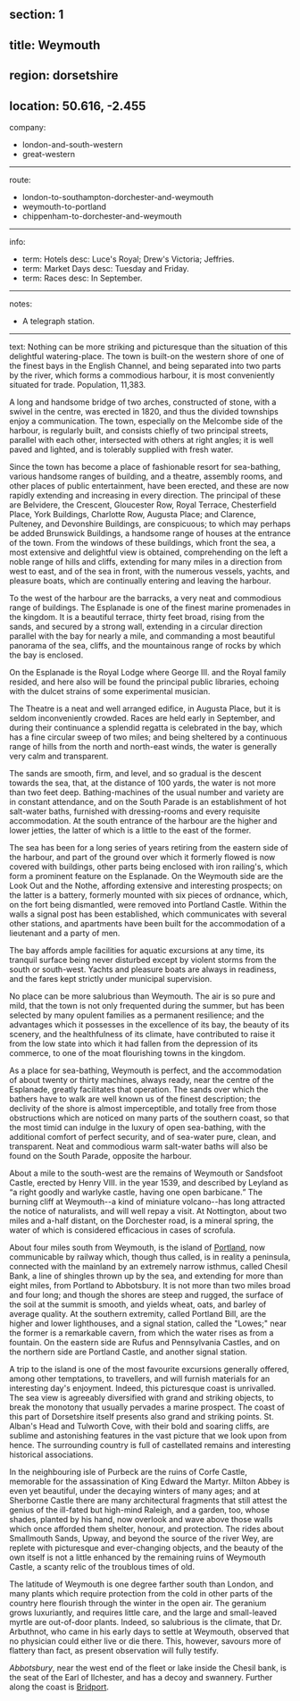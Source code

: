 ﻿section: 1
----
title: Weymouth
----
region: dorsetshire
----
location: 50.616, -2.455
----
company:
- london-and-south-western
- great-western
----
route:
- london-to-southampton-dorchester-and-weymouth
- weymouth-to-portland
- chippenham-to-dorchester-and-weymouth
----
info:
- term: Hotels
  desc: Luce's Royal; Drew's Victoria; Jeffries.
- term: Market Days
  desc: Tuesday and Friday.
- term: Races
  desc: In September.
----
notes:
- A telegraph station.
----
text: Nothing can be more striking and picturesque than the situation of this delightful watering-place. The town is built-on the western shore of one of the finest bays in the English Channel, and being separated into two parts by the river, which forms a commodious harbour, it is most conveniently situated for trade. Population, 11,383.

A long and handsome bridge of two arches, constructed of stone, with a swivel in the centre, was erected in 1820, and thus the divided townships enjoy a communication. The town, especially on the Melcombe side of the harbour, is regularly built, and consists chiefly of two principal streets, parallel with each other, intersected with others at right angles; it is well paved and lighted, and is tolerably supplied with fresh water.

Since the town has become a place of fashionable resort for sea-bathing, various handsome ranges of building, and a theatre, assembly rooms, and other places of public entertainment, have been erected, and these are now rapidly extending and increasing in every direction. The principal of these are Belvidere, the Crescent, Gloucester Row, Royal Terrace, Chesterfield Place, York Buildings, Charlotte Row, Augusta Place; and Clarence, Pulteney, and Devonshire Buildings, are conspicuous; to which may perhaps be added Brunswick Buildings, a handsome range of houses at the entrance of the town. From the windows of these buildings, which front the sea, a most extensive and delightful view is obtained, comprehending on the left a noble range of hills and cliffs, extending for many miles in a direction from west to east, and of the sea in front, with the numerous vessels, yachts, and pleasure boats, which are continually entering and leaving the harbour.

To the west of the harbour are the barracks, a very neat and commodious range of buildings. The Esplanade is one of the finest marine promenades in the kingdom. It is a beautiful terrace, thirty feet broad, rising from the sands, and secured by a strong wall, extending in a circular direction parallel with the bay for nearly a mile, and commanding a most beautiful panorama of the sea, cliffs, and the mountainous range of rocks by which the bay is enclosed.

On the Esplanade is the Royal Lodge where George III. and the Royal family resided, and here also will be found the principal public libraries, echoing with the dulcet strains of some experimental musician.

The Theatre is a neat and well arranged edifice, in Augusta Place, but it is seldom inconveniently crowded. Races are held early in September, and during their continuance a splendid regatta is celebrated in the bay, which has a fine circular sweep of two miles; and being sheltered by a continuous range of hills from the north and north-east winds, the water is generally very calm and transparent.

The sands are smooth, firm, and level, and so gradual is the descent towards the sea, that, at the distance of 100 yards, the water is not more than two feet deep. Bathing-machines of the usual number and variety are in constant attendance, and on the South Parade is an establishment of hot salt-water baths, furnished with dressing-rooms and every requisite accommodation. At the south entrance of the harbour are the higher and lower jetties, the latter of which is a little to the east of the former.

The sea has been for a long series of years retiring from the eastern side of the harbour, and part of the ground over which it formerly flowed is now covered with buildings, other parts being enclosed with iron railing's, which form a prominent feature on the Esplanade. On the Weymouth side are the Look Out and the Nothe, affording extensive and interesting prospects; on the latter is a battery, formerly mounted with six pieces of ordnance, which, on the fort being dismantled, were removed into Portland Castle. Within the walls a signal post has been established, which communicates with several other stations, and apartments have been built for the accommodation of a lieutenant and a party of men.

The bay affords ample facilities for aquatic excursions at any time, its tranquil surface being never disturbed except by violent storms from the south or south-west. Yachts and pleasure boats are always in readiness, and the fares kept strictly under municipal supervision.

No place can be more salubrious than Weymouth. The air is so pure and mild, that the town is not only frequented during the summer, but has been selected by many opulent families as a permanent resilience; and the advantages which it possesses in the excellence of its bay, the beauty of its scenery, and the healthfulness of its climate, have contributed to raise it from the low state into which it had fallen from the depression of its commerce, to one of the moat flourishing towns in the kingdom.

As a place for sea-bathing, Weymouth is perfect, and the accommodation of about twenty or thirty machines, always ready, near the centre of the Esplanade, greatly facilitates that operation. The sands over which the bathers have to walk are well known us of the finest description; the declivity of the shore is almost imperceptible, and totally free from those obstructions which are noticed on many parts of the southern coast, so that the most timid can indulge in the luxury of open sea-bathing, with the additional comfort of perfect security, and of sea-water pure, clean, and transparent. Neat and commodious warm salt-water baths will also be found on the South Parade, opposite the harbour.

About a mile to the south-west are the remains of Weymouth or Sandsfoot Castle, erected by Henry VIII. in the year 1539, and described by Leyland as <q>a right goodly and warlyke castle, having one open barbicane.</q> The burning cliff at Weymouth--a kind of miniature volcano--has long attracted the notice of naturalists, and will well repay a visit. At Nottington, about two miles and a-half distant, on the Dorchester road, is a mineral spring, the water of which is considered efficacious in cases of scrofula.

About four miles south from Weymouth, is the island of [Portland](/stations/portland), now communicable by railway which, though thus called, is in reality a peninsula, connected with the mainland by an extremely narrow isthmus, called Chesil Bank, a line of shingles thrown up by the sea, and extending for more than eight miles, from Portland to Abbotsbury. It is not more than two miles broad and four long; and though the shores are steep and rugged, the surface of the soil at the summit is smooth, and yields wheat, oats, and barley of average quality. At the southern extremity, called Portland Bill, are the higher and lower lighthouses, and a signal station, called the "Lowes;" near the former is a remarkable cavern, from which the water rises as from a fountain. On the eastern side are Rufus and Pennsylvania Castles, and on the northern side are Portland Castle, and another signal station.

A trip to the island is one of the most favourite excursions generally offered, among other temptations, to travellers, and will furnish materials for an interesting day's enjoyment. Indeed, this picturesque coast is unrivalled. The sea view is agreeably diversified with grand and striking objects, to break the monotony that usually pervades a marine prospect. The coast of this part of Dorsetshire itself presents also grand and striking points. St. Alban's Head and Tulworth Cove, with their bold and soaring cliffs, are sublime and astonishing features in the vast picture that we look upon from hence. The surrounding country is full of castellated remains and interesting historical associations.

In the neighbouring isle of Purbeck are the ruins of Corfe Castle, memorable for the assassination of King Edward the Martyr. Milton Abbey is even yet beautiful, under the decaying winters of many ages; and at Sherborne Castle there are many architectural fragments that still attest the genius of the ill-fated but high-mind Raleigh, and a garden, too, whose shades, planted by his hand, now overlook and wave above those walls which once afforded them shelter, honour, and protection. The rides about Smallmouth Sands, Upway, and beyond the source of the river Wey, are replete with picturesque and ever-changing objects, and the beauty of the own itself is not a little enhanced by the remaining ruins of Weymouth Castle, a scanty relic of the troublous times of old.

The latitude of Weymouth is one degree farther south than London, and many plants which require protection from the cold in other parts of the country here flourish through the winter in the open air. The geranium grows luxuriantly, and requires little care, and the large and small-leaved myrtle are out-of-door plants. Indeed, so salubrious is the climate, that Dr. Arbuthnot, who came in his early days to settle at Weymouth, observed that no physician could either live or die there. This, however, savours more of flattery than fact, as present observation will fully testify.

*Abbotsbury*, near the west end of the fleet or lake inside the Chesil bank, is the seat of the Earl of Ilchester, and has a decoy and swannery. Further along the coast is [Bridport](/stations/bridport).
